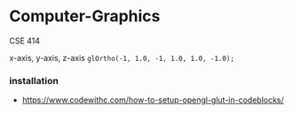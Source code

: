 # Computer-Graphics

CSE 414

x-axis, y-axis, z-axis
``
glOrtho(-1, 1.0, -1, 1.0, 1.0, -1.0);
``

### installation
- https://www.codewithc.com/how-to-setup-opengl-glut-in-codeblocks/
